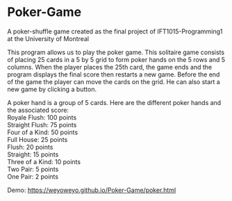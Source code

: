 # Poker-Game
A poker-shuffle game created as the final project of IFT1015-Programming1 at the University of Montreal

This program allows us to play the poker game. This solitaire game consists of placing 25 cards 
in a 5 by 5 grid to form poker hands on the 5 rows and 5 columns.
When the player places the 25th card, the game ends and the program displays the final score then restarts a new game.
Before the end of the game the player can move the cards on the grid.
He can also start a new game by clicking a button.

A poker hand is a group of 5 cards. Here are the different poker hands and the associated score:  
Royale Flush: 100 points  
Straight Flush: 75 points  
Four of a Kind: 50 points  
Full House: 25 points  
Flush: 20 points  
Straight: 15 points  
Three of a Kind: 10 points  
Two Pair: 5 points  
One Pair: 2 points 

Demo: 
https://weyoweyo.github.io/Poker-Game/poker.html
